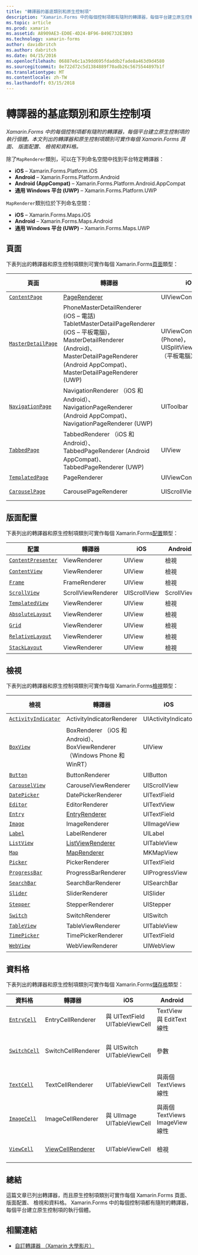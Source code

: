 ```yaml
---
title: "轉譯器的基底類別和原生控制項"
description: "Xamarin.Forms 中的每個控制項都有隨附的轉譯器，每個平台建立原生控制項的執行個體。 本文列出的轉譯器和原生控制項類別可實作每個 Xamarin.Forms 頁面、 版面配置、 檢視和資料格。"
ms.topic: article
ms.prod: xamarin
ms.assetid: A8909AE3-ED0E-4D24-BF96-B49E732E3B93
ms.technology: xamarin-forms
author: davidbritch
ms.author: dabritch
ms.date: 04/15/2016
ms.openlocfilehash: 06887e6c1a39dd695fdaddb2fade8a463d9d4580
ms.sourcegitcommit: 8e722d72c5d1384889f70adb26c5675544897b1f
ms.translationtype: MT
ms.contentlocale: zh-TW
ms.lasthandoff: 03/15/2018
---
```

# <a name="renderer-base-classes-and-native-controls"></a>轉譯器的基底類別和原生控制項

_Xamarin.Forms 中的每個控制項都有隨附的轉譯器，每個平台建立原生控制項的執行個體。本文列出的轉譯器和原生控制項類別可實作每個 Xamarin.Forms 頁面、 版面配置、 檢視和資料格。_

除了`MapRenderer`類別，可以在下列命名空間中找到平台特定轉譯器：

- **iOS** – Xamarin.Forms.Platform.iOS
- **Android** – Xamarin.Forms.Platform.Android
- **Android (AppCompat)** – Xamarin.Forms.Platform.Android.AppCompat
- **通用 Windows 平台 (UWP)** – Xamarin.Forms.Platform.UWP

`MapRenderer`類別位於下列命名空間：

- **iOS** – Xamarin.Forms.Maps.iOS
- **Android** – Xamarin.Forms.Maps.Android
- **通用 Windows 平台 (UWP)** – Xamarin.Forms.Maps.UWP

## <a name="pages"></a>頁面

下表列出的轉譯器和原生控制項類別可實作每個 Xamarin.Forms[頁面](~/xamarin-forms/user-interface/controls/pages.md)類型：

|頁面|轉譯器|iOS|Android|Android (AppCompat)|UWP|
|--- |--- |--- |--- |--- |--- |
|[`ContentPage`](https://developer.xamarin.com/api/type/Xamarin.Forms.ContentPage/)|[PageRenderer](~/xamarin-forms/app-fundamentals/custom-renderer/contentpage.md)|UIViewController|檢視||FrameworkElement|
|[`MasterDetailPage`](https://developer.xamarin.com/api/type/Xamarin.Forms.MasterDetailPage/)|PhoneMasterDetailRenderer (iOS – 電話) TabletMasterDetailPageRenderer (iOS – 平板電腦)，MasterDetailRenderer (Android)、 MasterDetailPageRenderer (Android AppCompat)、 MasterDetailPageRenderer (UWP)|UIViewController (Phone)，UISplitViewController （平板電腦）|DrawerLayout (v4)|DrawerLayout (v4)|FrameworkElement （自訂控制項）|
|[`NavigationPage`](https://developer.xamarin.com/api/type/Xamarin.Forms.NavigationPage/)|NavigationRenderer （iOS 和 Android）、 NavigationPageRenderer (Android AppCompat)、 NavigationPageRenderer (UWP)|UIToolbar|檢視|檢視|FrameworkElement （自訂控制項）|
|[`TabbedPage`](https://developer.xamarin.com/api/type/Xamarin.Forms.TabbedPage/)|TabbedRenderer （iOS 和 Android）、 TabbedPageRenderer (Android AppCompat)、 TabbedPageRenderer (UWP)|UIView|ViewPager|ViewPager|FrameworkElement (Pivot)|
|[`TemplatedPage`](https://developer.xamarin.com/api/type/Xamarin.Forms.TemplatedPage/)|PageRenderer|UIViewController|檢視||FrameworkElement|
|[`CarouselPage`](https://developer.xamarin.com/api/type/Xamarin.Forms.CarouselPage/)|CarouselPageRenderer|UIScrollView|ViewPager|ViewPager|FrameworkElement (FlipView)|

## <a name="layouts"></a>版面配置

下表列出的轉譯器和原生控制項類別可實作每個 Xamarin.Forms[配置](~/xamarin-forms/user-interface/controls/layouts.md)類型：

|配置|轉譯器|iOS|Android|UWP|
|--- |--- |--- |--- |--- |
|[`ContentPresenter`](https://developer.xamarin.com/api/type/Xamarin.Forms.ContentPresenter/)|ViewRenderer|UIView|檢視|FrameworkElement|
|[`ContentView`](https://developer.xamarin.com/api/type/Xamarin.Forms.ContentView/)|ViewRenderer|UIView|檢視|FrameworkElement|
|[`Frame`](https://developer.xamarin.com/api/type/Xamarin.Forms.Frame/)|FrameRenderer|UIView|檢視|Border|
|[`ScrollView`](https://developer.xamarin.com/api/type/Xamarin.Forms.ScrollView/)|ScrollViewRenderer|UIScrollView|ScrollView|ScrollViewer|
|[`TemplatedView`](https://developer.xamarin.com/api/type/Xamarin.Forms.TemplatedView/)|ViewRenderer|UIView|檢視|FrameworkElement|
|[`AbsoluteLayout`](https://developer.xamarin.com/api/type/Xamarin.Forms.AbsoluteLayout/)|ViewRenderer|UIView|檢視|FrameworkElement|
|[`Grid`](https://developer.xamarin.com/api/type/Xamarin.Forms.Grid/)|ViewRenderer|UIView|檢視|FrameworkElement|
|[`RelativeLayout`](https://developer.xamarin.com/api/type/Xamarin.Forms.RelativeLayout/)|ViewRenderer|UIView|檢視|FrameworkElement|
|[`StackLayout`](https://developer.xamarin.com/api/type/Xamarin.Forms.StackLayout/)|ViewRenderer|UIView|檢視|FrameworkElement|

## <a name="views"></a>檢視

下表列出的轉譯器和原生控制項類別可實作每個 Xamarin.Forms[檢視](~/xamarin-forms/user-interface/controls/views.md)類型：

|檢視|轉譯器|iOS|Android|Android (AppCompat)|UWP|
|--- |--- |--- |--- |--- |--- |
|[`ActivityIndicator`](https://developer.xamarin.com/api/type/Xamarin.Forms.ActivityIndicator/)|ActivityIndicatorRenderer|UIActivityIndicator|進度列||進度列|
|[`BoxView`](https://developer.xamarin.com/api/type/Xamarin.Forms.BoxView/)|BoxRenderer （iOS 和 Android）、 BoxViewRenderer （Windows Phone 和 WinRT）|UIView|檢視||矩形|
|[`Button`](https://developer.xamarin.com/api/type/Xamarin.Forms.Button/)|ButtonRenderer|UIButton|按鈕|AppCompatButton|按鈕|
|[`CarouselView`](https://developer.xamarin.com/api/type/Xamarin.Forms.CarouselView/)|CarouselViewRenderer|UIScrollView|RecyclerView||FlipView|
|[`DatePicker`](https://developer.xamarin.com/api/type/Xamarin.Forms.DatePicker/)|DatePickerRenderer|UITextField|EditText||DatePicker|
|[`Editor`](https://developer.xamarin.com/api/type/Xamarin.Forms.Editor/)|EditorRenderer|UITextView|EditText||TextBox|
|[`Entry`](https://developer.xamarin.com/api/type/Xamarin.Forms.Entry/)|[EntryRenderer](~/xamarin-forms/app-fundamentals/custom-renderer/entry.md)|UITextField|EditText||TextBox|
|[`Image`](https://developer.xamarin.com/api/type/Xamarin.Forms.Image/)|ImageRenderer|UIImageView|ImageView||Image|
|[`Label`](https://developer.xamarin.com/api/type/Xamarin.Forms.Label/)|LabelRenderer|UILabel|TextView||TextBlock|
|[`ListView`](https://developer.xamarin.com/api/type/Xamarin.Forms.ListView/)|[ListViewRenderer](~/xamarin-forms/app-fundamentals/custom-renderer/listview.md)|UITableView|ListView||ListView|
|[`Map`](https://developer.xamarin.com/api/type/Xamarin.Forms.Maps.Map/)|[MapRenderer](~/xamarin-forms/app-fundamentals/custom-renderer/map/index.md)|MKMapView|MapView||MapControl|
|[`Picker`](https://developer.xamarin.com/api/type/Xamarin.Forms.Picker/)|PickerRenderer|UITextField|EditText|EditText|ComboBox|
|[`ProgressBar`](https://developer.xamarin.com/api/type/Xamarin.Forms.ProgressBar/)|ProgressBarRenderer|UIProgressView|進度列||進度列|
|[`SearchBar`](https://developer.xamarin.com/api/type/Xamarin.Forms.SearchBar/)|SearchBarRenderer|UISearchBar|SearchView||AutoSuggestBox|
|[`Slider`](https://developer.xamarin.com/api/type/Xamarin.Forms.Slider/)|SliderRenderer|UISlider|SeekBar||滑桿|
|[`Stepper`](https://developer.xamarin.com/api/type/Xamarin.Forms.Stepper/)|StepperRenderer|UIStepper|LinearLayout||控制項|
|[`Switch`](https://developer.xamarin.com/api/type/Xamarin.Forms.Switch/)|SwitchRenderer|UISwitch|參數|SwitchCompat|ToggleSwitch|
|[`TableView`](https://developer.xamarin.com/api/type/Xamarin.Forms.TableView/)|TableViewRenderer|UITableView|ListView||ListView|
|[`TimePicker`](https://developer.xamarin.com/api/type/Xamarin.Forms.TimePicker/)|TimePickerRenderer|UITextField|EditText||TimePicker|
|[`WebView`](https://developer.xamarin.com/api/type/Xamarin.Forms.WebView/)|WebViewRenderer|UIWebView|網頁檢視||網頁檢視|

## <a name="cells"></a>資料格

下表列出的轉譯器和原生控制項類別可實作每個 Xamarin.Forms[儲存格](~/xamarin-forms/user-interface/controls/cells.md)類型：

|資料格|轉譯器|iOS|Android|UWP|
|--- |--- |--- |--- |--- |
|[`EntryCell`](https://developer.xamarin.com/api/type/Xamarin.Forms.EntryCell/)|EntryCellRenderer|與 UITextField UITableViewCell|TextView 與 EditText 線性|在文字方塊的 DataTemplate|
|[`SwitchCell`](https://developer.xamarin.com/api/type/Xamarin.Forms.SwitchCell/)|SwitchCellRenderer|與 UISwitch UITableViewCell|參數|以方格，其中包含 TextBlock 和 ToggleSwitch DataTemplate|
|[`TextCell`](https://developer.xamarin.com/api/type/Xamarin.Forms.TextCell/)|TextCellRenderer|UITableViewCell|與兩個 TextViews 線性|與包含兩個 Textblock StackPanel DataTemplate|
|[`ImageCell`](https://developer.xamarin.com/api/type/Xamarin.Forms.ImageCell/)|ImageCellRenderer|與 UIImage UITableViewCell|與兩個 TextViews ImageView 線性|以方格包含的映像和兩個 Textblock DataTemplate|
|[`ViewCell`](https://developer.xamarin.com/api/type/Xamarin.Forms.ViewCell/)|[ViewCellRenderer](~/xamarin-forms/app-fundamentals/custom-renderer/viewcell.md)|UITableViewCell|檢視|DataTemplate ContentPresenter 與|

## <a name="summary"></a>總結

這篇文章已列出轉譯器，而且原生控制項類別可實作每個 Xamarin.Forms 頁面、 版面配置、 檢視和資料格。 Xamarin.Forms 中的每個控制項都有隨附的轉譯器，每個平台建立原生控制項的執行個體。

## <a name="related-links"></a>相關連結

- [自訂轉譯器 （Xamarin 大學影片）](https://developer.xamarin.com/videos/cross-platform/xamarinforms-custom-renderers/)
